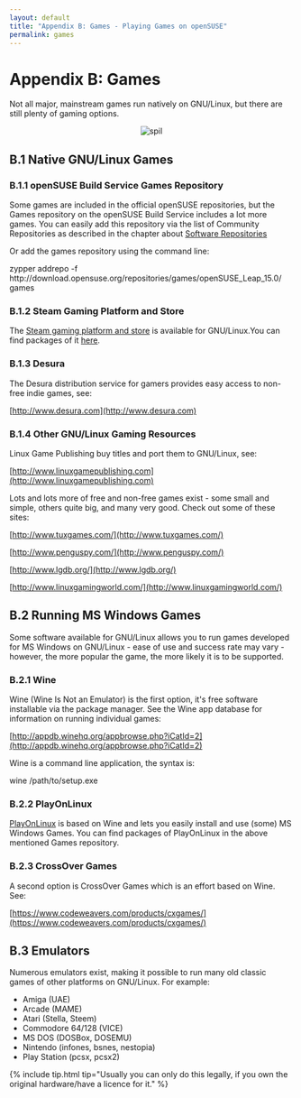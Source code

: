 ```yaml
---
layout: default
title: "Appendix B: Games - Playing Games on openSUSE"
permalink: games
---
```


# Appendix B: Games

Not all major, mainstream games run natively on GNU/Linux, but there are still plenty of gaming options.

<center><img src="{{ site.baseurl | append: '/images/pics/spil.jpg' | replace: '//', '/' }}" alt="spil" class="pic" /></center>

## B.1 Native GNU/Linux Games

### B.1.1 openSUSE Build Service Games Repository

Some games are included in the official openSUSE repositories, but the Games repository on the openSUSE Build Service includes a lot more games. You can easily add this repository via the list of Community Repositories as described in the chapter about [Software Repositories](repositories)

Or add the games repository using the command line:

<div class="clroot">zypper addrepo -f http://download.opensuse.org/repositories/games/openSUSE_Leap_15.0/ games</div>

### B.1.2 Steam Gaming Platform and Store

The [Steam gaming platform and store](http://store.steampowered.com/browse/linux/) is available for GNU/Linux.You can find packages of it [here](http://software.opensuse.org/package/steam).

### B.1.3 Desura

The Desura distribution service for gamers provides easy access to non-free indie games, see:

[http://www.desura.com](http://www.desura.com)

### B.1.4 Other GNU/Linux Gaming Resources

Linux Game Publishing buy titles and port them to GNU/Linux, see:

[http://www.linuxgamepublishing.com](http://www.linuxgamepublishing.com)

Lots and lots more of free and non-free games exist - some small and simple, others quite big, and many very good. Check out some of these sites:

[http://www.tuxgames.com/](http://www.tuxgames.com/)

[http://www.penguspy.com/](http://www.penguspy.com/)

[http://www.lgdb.org/](http://www.lgdb.org/)

[http://www.linuxgamingworld.com/](http://www.linuxgamingworld.com/)

## B.2 Running MS Windows Games

Some software available for GNU/Linux allows you to run games developed for MS Windows on GNU/Linux - ease of use and success rate may vary - however, the more popular the game, the more likely it is to be supported.

### B.2.1 Wine

Wine (Wine Is Not an Emulator) is the first option, it's free software installable via the package manager. See the Wine app database for information on running individual games:

[http://appdb.winehq.org/appbrowse.php?iCatId=2](http://appdb.winehq.org/appbrowse.php?iCatId=2)

Wine is a command line application, the syntax is:

<div class="cl">wine /path/to/setup.exe</div>

### B.2.2 PlayOnLinux

[PlayOnLinux](http://www.playonlinux.com/) is based on Wine and lets you easily install and use (some) MS Windows Games. You can find packages of PlayOnLinux in the above mentioned Games repository.

### B.2.3 CrossOver Games

A second option is CrossOver Games which is an effort based on Wine. See:

[https://www.codeweavers.com/products/cxgames/](https://www.codeweavers.com/products/cxgames/)

## B.3 Emulators

Numerous emulators exist, making it possible to run many old classic games of other platforms on GNU/Linux. For example:

- Amiga (UAE)
- Arcade (MAME)
- Atari (Stella, Steem)
- Commodore 64/128 (VICE)
- MS DOS (DOSBox, DOSEMU)
- Nintendo (infones, bsnes, nestopia)
- Play Station (pcsx, pcsx2)

{% include tip.html tip="Usually you can only do this legally, if you own the original hardware/have a licence for it." %}
